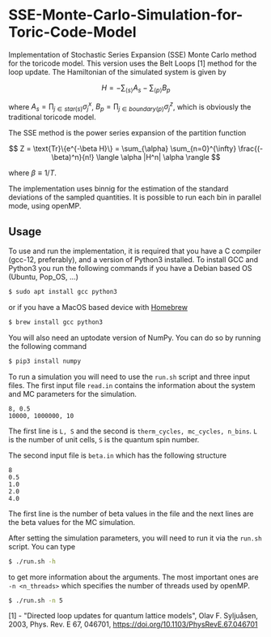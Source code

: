# SSE-Monte-Carlo-Simulation-for-Toric-Code-Model

Implementation of Stochastic Series Expansion (SSE) Monte Carlo method for the toricode model. This version uses the Belt Loops [1] method for the loop update.
The Hamiltonian of the simulated system is given by

$$ H = - \sum_{\langle s \rangle} A_s - \sum_{\langle p \rangle} B_p $$

where $A_s = \prod_{j\in star(s)} \sigma_j^x$,  $B_p = \prod_{j\in boundary(p)} \sigma_j^z$, which is obviously the traditional toricode model.

The SSE method is the power series expansion of the partition function 

$$ Z = \text{Tr}\{e^{-\beta H}\} = \sum_{\alpha} \sum_{n=0}^{\infty} \frac{(-\beta)^n}{n!} \langle \alpha |H^n| \alpha \rangle $$

where $\beta \equiv 1 / T$.

The implementation uses binnig for the estimation of the standard deviations of the sampled quantities. It is possible to run each bin in parallel mode, using openMP.

## Usage

To use and run the implementation, it is required that you have a C compiler (gcc-12, preferably), and a version of Python3 installed. To install GCC and Python3 you run the following commands if you have a Debian based OS (Ubuntu, Pop_OS, ...)
```bash
$ sudo apt install gcc python3
```
or if you have a MacOS based device with [Homebrew](https://brew.sh)
```bash
$ brew install gcc python3
```
You will also need an uptodate version of NumPy. You can do so by running the following command
```bash
$ pip3 install numpy
```

To run a simulation you will need to use the `run.sh` script and three input files. The first input file `read.in` contains the information about the system and MC parameters for the simulation.
```
8, 0.5
10000, 1000000, 10
```
The first line is `L, S` and the second is `therm_cycles, mc_cycles, n_bins`. `L` is the number of unit cells, `S` is the quantum spin number.

The second input file is `beta.in` which has the following structure
```
8
0.5
1.0
2.0
4.0
```
The first line is the number of beta values in the file and the next lines are the beta values for the MC simulation.


After setting the simulation parameters, you will need to run it via the `run.sh` script. You can type 
```bash
$ ./run.sh -h
```
to get more information about the arguments. The most important ones are `-n <n_threads>` which specifies the number of threads used by openMP.
```bash
$ ./run.sh -n 5 
```

[1] - "Directed loop updates for quantum lattice models", Olav F. Syljuåsen, 2003, Phys. Rev. E 67, 046701, https://doi.org/10.1103/PhysRevE.67.046701



